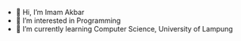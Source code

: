 - 👋 Hi, I’m Imam Akbar
- 👀 I’m interested in Programming
- 🌱 I’m currently learning Computer Science, University of Lampung
<!-- - 💞️ I’m looking to collaborate on ...
- 📫 How to reach me ... -->

<!---
imaamaakbar/imaamaakbar is a ✨ special ✨ repository because its `README.md` (this file) appears on your GitHub profile.
You can click the Preview link to take a look at your changes.
--->
